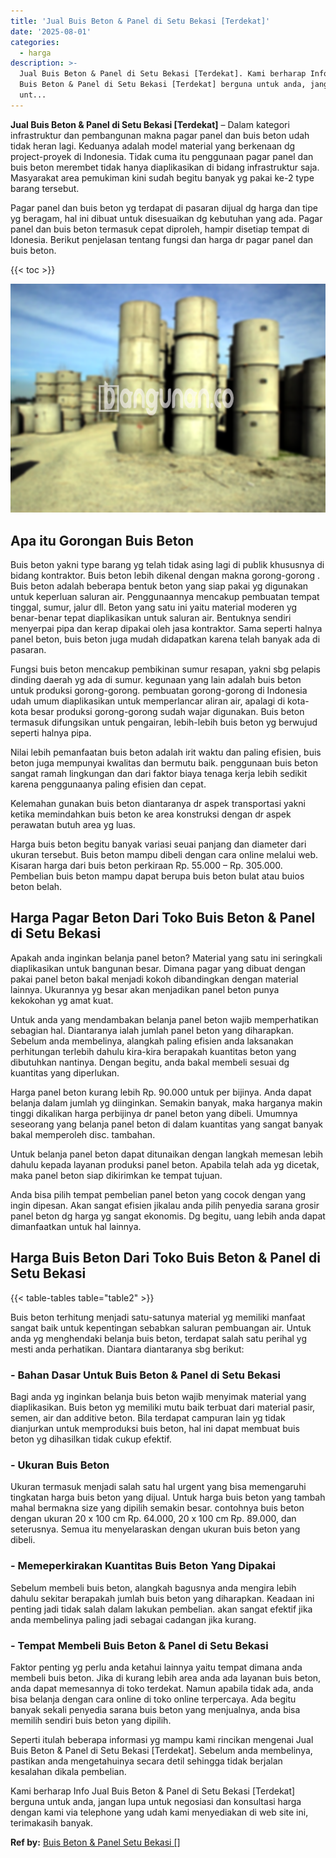 ```yaml
---
title: 'Jual Buis Beton & Panel di Setu Bekasi [Terdekat]'
date: '2025-08-01'
categories:
  - harga
description: >-
  Jual Buis Beton & Panel di Setu Bekasi [Terdekat]. Kami berharap Info Jual
  Buis Beton & Panel di Setu Bekasi [Terdekat] berguna untuk anda, jangan lupa
  unt...
---
```


**Jual Buis Beton & Panel di Setu Bekasi \[Terdekat\]** – Dalam kategori infrastruktur dan pembangunan makna pagar panel dan buis beton udah tidak heran lagi. Keduanya adalah model material yang berkenaan dg project-proyek di Indonesia. Tidak cuma itu penggunaan pagar panel dan buis beton merembet tidak hanya diaplikasikan di bidang infrastruktur saja. Masyarakat area pemukiman kini sudah begitu banyak yg pakai ke-2 type barang tersebut.

Pagar panel dan buis beton yg terdapat di pasaran dijual dg harga dan tipe yg beragam, hal ini dibuat untuk disesuaikan dg kebutuhan yang ada. Pagar panel dan buis beton termasuk cepat diproleh, hampir disetiap tempat di Idonesia. Berikut penjelasan tentang fungsi dan harga dr pagar panel dan buis beton.

{{< toc >}}

![Jual Buis Beton & Panel di Setu Bekasi [Terdekat]](/images/jual-panel-buis-beton-murah-69.png)

## Apa itu Gorongan Buis Beton

Buis beton yakni type barang yg telah tidak asing lagi di publik khususnya di bidang kontraktor. Buis beton lebih dikenal dengan makna gorong-gorong . Buis beton adalah beberapa bentuk beton yang siap pakai yg digunakan untuk keperluan saluran air. Penggunaannya mencakup pembuatan tempat tinggal, sumur, jalur dll. Beton yang satu ini yaitu material moderen yg benar-benar tepat diaplikasikan untuk saluran air. Bentuknya sendiri menyerpai pipa dan kerap dipakai oleh jasa kontraktor. Sama seperti halnya panel beton, buis beton juga mudah didapatkan karena telah banyak ada di pasaran.

Fungsi buis beton mencakup pembikinan sumur resapan, yakni sbg pelapis dinding daerah yg ada di sumur. kegunaan yang lain adalah buis beton untuk produksi gorong-gorong. pembuatan gorong-gorong di Indonesia udah umum diaplikasikan untuk memperlancar aliran air, apalagi di kota-kota besar produksi gorong-gorong sudah wajar digunakan. Buis beton termasuk difungsikan untuk pengairan, lebih-lebih buis beton yg berwujud seperti halnya pipa.

Nilai lebih pemanfaatan buis beton adalah irit waktu dan paling efisien, buis beton juga mempunyai kwalitas dan bermutu baik. penggunaan buis beton sangat ramah lingkungan dan dari faktor biaya tenaga kerja lebih sedikit karena penggunaanya paling efisien dan cepat.

Kelemahan gunakan buis beton diantaranya dr aspek transportasi yakni ketika memindahkan buis beton ke area konstruksi dengan dr aspek perawatan butuh area yg luas.

Harga buis beton begitu banyak variasi seuai panjang dan diameter dari ukuran tersebut. Buis beton mampu dibeli dengan cara online melalui web. Kisaran harga dari buis beton perkiraan Rp. 55.000 – Rp. 305.000. Pembelian buis beton mampu dapat berupa buis beton bulat atau buios beton belah.

## Harga Pagar Beton Dari Toko Buis Beton & Panel di Setu Bekasi

Apakah anda inginkan belanja panel beton? Material yang satu ini seringkali diaplikasikan untuk bangunan besar. Dimana pagar yang dibuat dengan pakai panel beton bakal menjadi kokoh dibandingkan dengan material lainnya. Ukurannya yg besar akan menjadikan panel beton punya kekokohan yg amat kuat.

Untuk anda yang mendambakan belanja panel beton wajib memperhatikan sebagian hal. Diantaranya ialah jumlah panel beton yang diharapkan. Sebelum anda membelinya, alangkah paling efisien anda laksanakan perhitungan terlebih dahulu kira-kira berapakah kuantitas beton yang dibutuhkan nantinya. Dengan begitu, anda bakal membeli sesuai dg kuantitas yang diperlukan.

Harga panel beton kurang lebih Rp. 90.000 untuk per bijinya. Anda dapat belanja dalam jumlah yg diinginkan. Semakin banyak, maka harganya makin tinggi dikalikan harga perbijinya dr panel beton yang dibeli. Umumnya seseorang yang belanja panel beton di dalam kuantitas yang sangat banyak bakal memperoleh disc. tambahan.

Untuk belanja panel beton dapat ditunaikan dengan langkah memesan lebih dahulu kepada layanan produksi panel beton. Apabila telah ada yg dicetak, maka panel beton siap dikirimkan ke tempat tujuan.

Anda bisa pilih tempat pembelian panel beton yang cocok dengan yang ingin dipesan. Akan sangat efisien jikalau anda pilih penyedia sarana grosir panel beton dg harga yg sangat ekonomis. Dg begitu, uang lebih anda dapat dimanfaatkan untuk hal lainnya.

## Harga Buis Beton Dari Toko Buis Beton & Panel di Setu Bekasi

{{< table-tables table="table2" >}}

Buis beton terhitung menjadi satu-satunya material yg memiliki manfaat sangat baik untuk kepentingan sebabkan saluran pembuangan air. Untuk anda yg menghendaki belanja buis beton, terdapat salah satu perihal yg mesti anda perhatikan. Diantara diantaranya sbg berikut:

### \- Bahan Dasar Untuk Buis Beton & Panel di Setu Bekasi

Bagi anda yg inginkan belanja buis beton wajib menyimak material yang diaplikasikan. Buis beton yg memiliki mutu baik terbuat dari material pasir, semen, air dan additive beton. Bila terdapat campuran lain yg tidak dianjurkan untuk memproduksi buis beton, hal ini dapat membuat buis beton yg dihasilkan tidak cukup efektif.

### \- Ukuran Buis Beton

Ukuran termasuk menjadi salah satu hal urgent yang bisa memengaruhi tingkatan harga buis beton yang dijual. Untuk harga buis beton yang tambah mahal bermakna size yang dipilih semakin besar. contohnya buis beton dengan ukuran 20 x 100 cm Rp. 64.000, 20 x 100 cm Rp. 89.000, dan seterusnya. Semua itu menyelaraskan dengan ukuran buis beton yang dibeli.

### \- Memeperkirakan Kuantitas Buis Beton Yang Dipakai

Sebelum membeli buis beton, alangkah bagusnya anda mengira lebih dahulu sekitar berapakah jumlah buis beton yang diharapkan. Keadaan ini penting jadi tidak salah dalam lakukan pembelian. akan sangat efektif jika anda membelinya paling jadi sebagai cadangan jika kurang.

### \- Tempat Membeli Buis Beton & Panel di Setu Bekasi

Faktor penting yg perlu anda ketahui lainnya yaitu tempat dimana anda membeli buis beton. Jika di kurang lebih area anda ada layanan buis beton, anda dapat memesannya di toko terdekat. Namun apabila tidak ada, anda bisa belanja dengan cara online di toko online terpercaya. Ada begitu banyak sekali penyedia sarana buis beton yang menjualnya, anda bisa memilih sendiri buis beton yang dipilih.

Seperti itulah beberapa informasi yg mampu kami rincikan mengenai Jual Buis Beton & Panel di Setu Bekasi \[Terdekat\]. Sebelum anda membelinya, pastikan anda mengetahuinya secara detil sehingga tidak berjalan kesalahan dikala pembelian.

Kami berharap Info Jual Buis Beton & Panel di Setu Bekasi \[Terdekat\] berguna untuk anda, jangan lupa untuk negosiasi dan konsultasi harga dengan kami via telephone yang udah kami menyediakan di web site ini, terimakasih banyak.

**Ref by:** [Buis Beton & Panel Setu Bekasi []](https://id.wikipedia.org/wiki/Buis)
